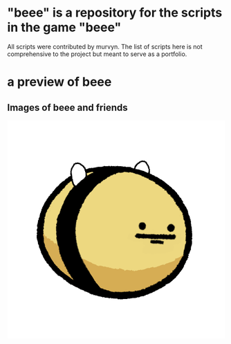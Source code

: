 # "beee" is a repository for the scripts in the game "beee"
All scripts were contributed by murvyn. The list of scripts here is not comprehensive to the project but meant to serve as a portfolio.

# a preview of beee


## Images of beee and friends
![Screenshot](Images/squaredefaultskin.gif)
